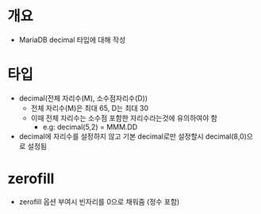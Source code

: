 # 개요

- MariaDB decimal 타입에 대해 작성

# 타입

- decimal(전체 자리수(M), 소수점자리수(D))
  - 전체 자리수(M)은 최대 65, D는 최대 30
  - 이때 전체 자리수는 소수점 포함한 자리수라는것에 유의하여야 함
    - e.g: decimal(5,2) = MMM.DD
- decimal에 자리수를 설정하지 않고 기본 decimal로만 설정할시 decimal(8,0)으로 설정됨

# zerofill

- zerofill 옵션 부여시 빈자리를 0으로 채워줌 (정수 포함)